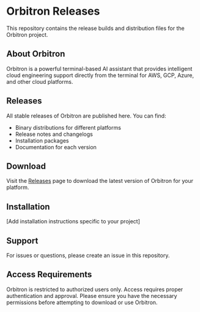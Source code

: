 # Orbitron Releases

This repository contains the release builds and distribution files for the Orbitron project.

## About Orbitron

Orbitron is a powerful terminal-based AI assistant that provides intelligent cloud engineering support directly from the terminal for AWS, GCP, Azure, and other cloud platforms.

## Releases

All stable releases of Orbitron are published here. You can find:

- Binary distributions for different platforms
- Release notes and changelogs
- Installation packages
- Documentation for each version

## Download

Visit the [Releases](../../releases) page to download the latest version of Orbitron for your platform.

## Installation

[Add installation instructions specific to your project]

## Support

For issues or questions, please create an issue in this repository.

## Access Requirements

Orbitron is restricted to authorized users only. Access requires proper authentication and approval. Please ensure you have the necessary permissions before attempting to download or use Orbitron.

